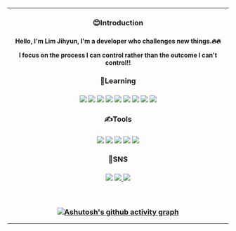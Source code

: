 <!-- ![header](https://capsule-render.vercel.app/api?type=waving&color=timeGradient&height=200&section=header&text=🤞&fontSize=60&fontColor=white) -->
<!-- [![Typing SVG](https://readme-typing-svg.demolab.com?font=Fira+Code&size=25&pause=1000&color=F7E61B&width=444&lines=I'm+Lim+Ji-hyun;+who+challenges+and+completes+;without+complete+change.)](https://git.io/typing-svg) -->

<div align="center">
<hr>
<h3>😊Introduction <h3> 
<h4>Hello, I'm Lim Jihyun, I'm a developer who challenges new things.🔥🔥 
  
I focus on the process I can control rather than the outcome I can't control!!<h4>
<h3>🌱Learning <h3> 
  <img src="https://img.shields.io/badge/Java-007396?style=flat&logo=java&logoColor=white">
  <img src="https://img.shields.io/badge/C-A8B9CC?style=flat&logo=C&logoColor=white"/>
  <img src="https://img.shields.io/badge/C++-00599C?style=flat&logo=cplusplus&logoColor=white"/>
  <img src="https://img.shields.io/badge/Html5-E34F26?style=flat&logo=html5&logoColor=white">
  <img src="https://img.shields.io/badge/Css-1572B6?style=flat&logo=css3&logoColor=white">
  <img src="https://img.shields.io/badge/JavaScript-F7DF1E?style=flat&logo=JavaScript&logoColor=white"/>
  <img src="https://img.shields.io/badge/Kotlin-7F52FF?style=flat&logo=Kotlin&logoColor=white"/>
  <img src="https://img.shields.io/badge/Mysql-4479A1?style=flat&logo=mysql&logoColor=white">
  <img src="https://img.shields.io/badge/PHP-4479A1?style=flat&logo=PHP&logoColor=white">
  
<br>
<h3>✍Tools<h3>
  <img src="https://img.shields.io/badge/Visual Studio-C2D91?style=&logo=Visual Studio&logoColor=white"/>
  <img src="https://img.shields.io/badge/Visual Studio Code-007ACC?style=flat&logo=Visual Studio Code&logoColor=white"/>  
  <img src="https://img.shields.io/badge/Eclipse IDE-2C2255?style=flate&logo=Eclipse IDE&logoColor=white"/>  
  <img src="https://img.shields.io/badge/Notion-000000?style=flat&logo=Notion&logoColor=white"/>  
  <img src="https://img.shields.io/badge/GitHub-181717?style=flat&logo=GitHub&logoColor=white"/>
 <br>

<h3>💫SNS<h3>
  <img src="https://img.shields.io/badge/Discord-5865F2?style=flat&logo=Discord&logoColor=white"/> <a href="https://rei050r.tistory.com/">
  <img src="https://img.shields.io/badge/Tistory-000000?style=flat&logo=Tistory&logoColor==white&link=https://rei050r.tistory.com/"/><a href="https://www.instagram.com/rei050r/"> 
  <img src="https://img.shields.io/badge/Instagram-E4405F?style=flat&logo=Instagram&logoColor=white&link=https://rei050r.tistory.com/"/>
<br>
<br><br>

<!-- [![Top Langs](https://github-readme-stats.vercel.app/api/top-langs/?username=mic050r&layout=compact)](https://github.com/anuraghazra/github-readme-stats)
![Anurag's GitHub stats](https://github-readme-stats.vercel.app/api?username=mic050r&show_icons=true&theme=radical)   -->
![Ashutosh's github activity graph](https://github-readme-activity-graph.cyclic.app/graph?username=mic050r&theme=dracula)
<hr>
    
</div>
    
<!-- ![Footer](https://capsule-render.vercel.app/api?type=waving&color=timeGradient&height=200&section=footer) -->
